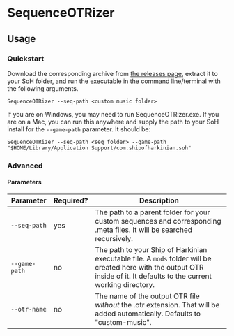 # SequenceOTRizer

## Usage

### Quickstart
Download the corresponding archive from 
[the releases page](https://github.com/leggettc18/SequenceOTRizer/releases),
extract it to your SoH folder, and run the executable in the command
line/terminal with the following arguments.
```
SequenceOTRizer --seq-path <custom music folder>
```
If you are on Windows, you may need to run SequenceOTRizer.exe. If you
are on a Mac, you can run this anywhere and supply the path to your SoH
install for the `--game-path` parameter. It should be:
```
SequenceOTRizer --seq-path <seq folder> --game-path "$HOME/Library/Application Support/com.shipofharkinian.soh"
```
### Advanced
#### Parameters
Parameter | Required? | Description
---|---|---
`--seq-path` | yes | The path to a parent folder for your custom sequences and corresponding .meta files. It will be searched recursively.
`--game-path` | no | The path to your Ship of Harkinian executable file. A `mods` folder will be created here with the output OTR inside of it. It defaults to the current working directory.
`--otr-name` | no | The name of the output OTR file _without_ the .otr extension. That will be added automatically. Defaults to "custom-music".